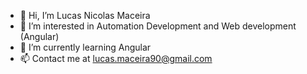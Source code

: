 - 👋 Hi, I’m Lucas Nicolas Maceira
- 👀 I’m interested in Automation Development and Web development (Angular)
- 🌱 I’m currently learning Angular
- 📫 Contact me at lucas.maceira90@gmail.com

<!---
Lmaceira/Lmaceira is a ✨ special ✨ repository because its `README.md` (this file) appears on your GitHub profile.
You can click the Preview link to take a look at your changes.
--->
